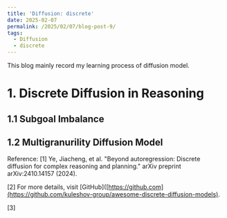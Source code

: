 ```yaml
---
title: 'Diffusion: discrete'
date: 2025-02-07
permalink: /2025/02/07/blog-post-9/
tags:
  - Diffusion
  - discrete
---
```


This blog mainly record my learning process of diffusion model. 


# 1. Discrete Diffusion in Reasoning 
## 1.1 Subgoal Imbalance 
## 1.2 Multigranurility Diffusion Model





Reference:
[1] Ye, Jiacheng, et al. "Beyond autoregression: Discrete diffusion for complex reasoning and planning." arXiv preprint arXiv:2410.14157 (2024).

[2] For more details, visit [GitHub]([https://github.com](https://github.com/kuleshov-group/awesome-discrete-diffusion-models).

[3]

